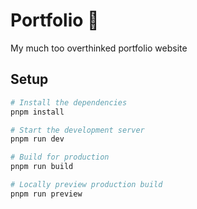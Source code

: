 # Portfolio 🍃

My much too overthinked portfolio website

## Setup

```bash
# Install the dependencies
pnpm install

# Start the development server
pnpm run dev

# Build for production
pnpm run build

# Locally preview production build
pnpm run preview
```

